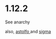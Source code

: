 # 1.12.2

See anarchy

also, [astolfo ](../hypixel/astolfo-40usd/)and [sigma](../hypixel/sigma-free.md)


